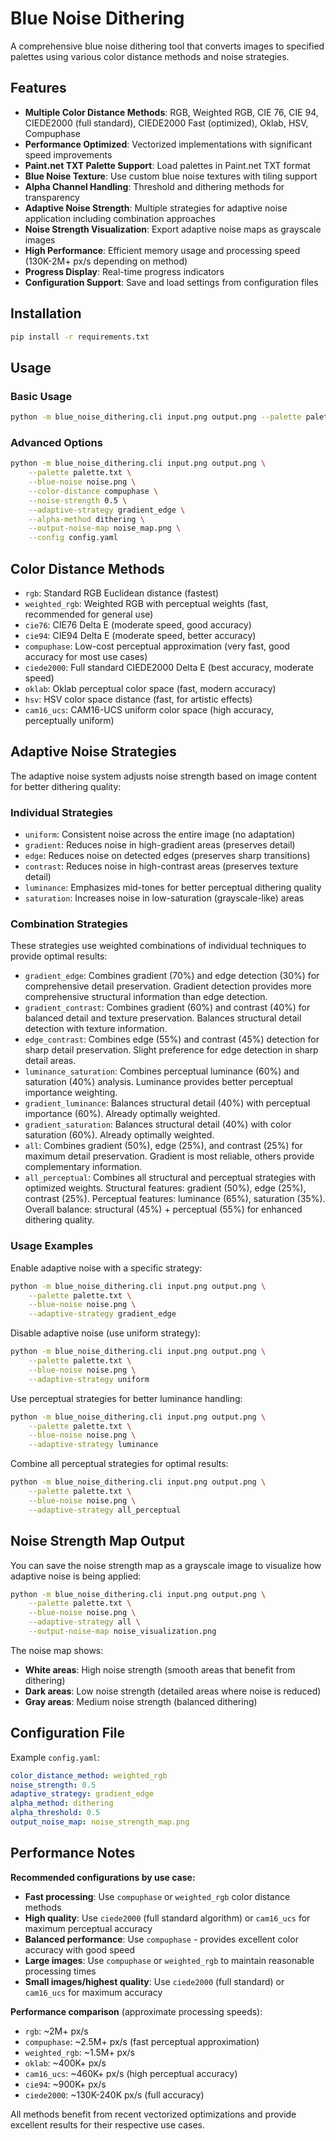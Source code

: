# Blue Noise Dithering

A comprehensive blue noise dithering tool that converts images to specified palettes using various color distance methods and noise strategies.

## Features

- **Multiple Color Distance Methods**: RGB, Weighted RGB, CIE 76, CIE 94, CIEDE2000 (full standard), CIEDE2000 Fast (optimized), Oklab, HSV, Compuphase
- **Performance Optimized**: Vectorized implementations with significant speed improvements
- **Paint.net TXT Palette Support**: Load palettes in Paint.net TXT format  
- **Blue Noise Texture**: Use custom blue noise textures with tiling support
- **Alpha Channel Handling**: Threshold and dithering methods for transparency
- **Adaptive Noise Strength**: Multiple strategies for adaptive noise application including combination approaches
- **Noise Strength Visualization**: Export adaptive noise maps as grayscale images
- **High Performance**: Efficient memory usage and processing speed (130K-2M+ px/s depending on method)
- **Progress Display**: Real-time progress indicators
- **Configuration Support**: Save and load settings from configuration files

## Installation

```bash
pip install -r requirements.txt
```

## Usage

### Basic Usage

```bash
python -m blue_noise_dithering.cli input.png output.png --palette palette.txt --blue-noise noise.png
```

### Advanced Options

```bash
python -m blue_noise_dithering.cli input.png output.png \
    --palette palette.txt \
    --blue-noise noise.png \
    --color-distance compuphase \
    --noise-strength 0.5 \
    --adaptive-strategy gradient_edge \
    --alpha-method dithering \
    --output-noise-map noise_map.png \
    --config config.yaml
```

## Color Distance Methods

- `rgb`: Standard RGB Euclidean distance (fastest)
- `weighted_rgb`: Weighted RGB with perceptual weights (fast, recommended for general use)
- `cie76`: CIE76 Delta E (moderate speed, good accuracy)
- `cie94`: CIE94 Delta E (moderate speed, better accuracy)
- `compuphase`: Low-cost perceptual approximation (very fast, good accuracy for most use cases)
- `ciede2000`: Full standard CIEDE2000 Delta E (best accuracy, moderate speed)
- `oklab`: Oklab perceptual color space (fast, modern accuracy)
- `hsv`: HSV color space distance (fast, for artistic effects)
- `cam16_ucs`: CAM16-UCS uniform color space (high accuracy, perceptually uniform)

## Adaptive Noise Strategies

The adaptive noise system adjusts noise strength based on image content for better dithering quality:

### Individual Strategies
- `uniform`: Consistent noise across the entire image (no adaptation)
- `gradient`: Reduces noise in high-gradient areas (preserves detail)
- `edge`: Reduces noise on detected edges (preserves sharp transitions) 
- `contrast`: Reduces noise in high-contrast areas (preserves texture detail)
- `luminance`: Emphasizes mid-tones for better perceptual dithering quality
- `saturation`: Increases noise in low-saturation (grayscale-like) areas

### Combination Strategies

These strategies use weighted combinations of individual techniques to provide optimal results:

- `gradient_edge`: Combines gradient (70%) and edge detection (30%) for comprehensive detail preservation. Gradient detection provides more comprehensive structural information than edge detection.
- `gradient_contrast`: Combines gradient (60%) and contrast (40%) for balanced detail and texture preservation. Balances structural detail detection with texture information.
- `edge_contrast`: Combines edge (55%) and contrast (45%) detection for sharp detail preservation. Slight preference for edge detection in sharp detail areas.
- `luminance_saturation`: Combines perceptual luminance (60%) and saturation (40%) analysis. Luminance provides better perceptual importance weighting.
- `gradient_luminance`: Balances structural detail (40%) with perceptual importance (60%). Already optimally weighted.
- `gradient_saturation`: Balances structural detail (40%) with color saturation (60%). Already optimally weighted.
- `all`: Combines gradient (50%), edge (25%), and contrast (25%) for maximum detail preservation. Gradient is most reliable, others provide complementary information.
- `all_perceptual`: Combines all structural and perceptual strategies with optimized weights. Structural features: gradient (50%), edge (25%), contrast (25%). Perceptual features: luminance (65%), saturation (35%). Overall balance: structural (45%) + perceptual (55%) for enhanced dithering quality.

### Usage Examples

Enable adaptive noise with a specific strategy:
```bash
python -m blue_noise_dithering.cli input.png output.png \
    --palette palette.txt \
    --blue-noise noise.png \
    --adaptive-strategy gradient_edge
```

Disable adaptive noise (use uniform strategy):
```bash
python -m blue_noise_dithering.cli input.png output.png \
    --palette palette.txt \
    --blue-noise noise.png \
    --adaptive-strategy uniform
```

Use perceptual strategies for better luminance handling:
```bash
python -m blue_noise_dithering.cli input.png output.png \
    --palette palette.txt \
    --blue-noise noise.png \
    --adaptive-strategy luminance
```

Combine all perceptual strategies for optimal results:
```bash
python -m blue_noise_dithering.cli input.png output.png \
    --palette palette.txt \
    --blue-noise noise.png \
    --adaptive-strategy all_perceptual
```

## Noise Strength Map Output

You can save the noise strength map as a grayscale image to visualize how adaptive noise is being applied:

```bash
python -m blue_noise_dithering.cli input.png output.png \
    --palette palette.txt \
    --blue-noise noise.png \
    --adaptive-strategy all \
    --output-noise-map noise_visualization.png
```

The noise map shows:
- **White areas**: High noise strength (smooth areas that benefit from dithering)
- **Dark areas**: Low noise strength (detailed areas where noise is reduced)
- **Gray areas**: Medium noise strength (balanced dithering)

## Configuration File

Example `config.yaml`:

```yaml
color_distance_method: weighted_rgb
noise_strength: 0.5
adaptive_strategy: gradient_edge
alpha_method: dithering
alpha_threshold: 0.5
output_noise_map: noise_strength_map.png
```

## Performance Notes

**Recommended configurations by use case:**

- **Fast processing**: Use `compuphase` or `weighted_rgb` color distance methods
- **High quality**: Use `ciede2000` (full standard algorithm) or `cam16_ucs` for maximum perceptual accuracy  
- **Balanced performance**: Use `compuphase` - provides excellent color accuracy with good speed
- **Large images**: Use `compuphase` or `weighted_rgb` to maintain reasonable processing times
- **Small images/highest quality**: Use `ciede2000` (full standard) or `cam16_ucs` for maximum accuracy

**Performance comparison** (approximate processing speeds):
- `rgb`: ~2M+ px/s
- `compuphase`: ~2.5M+ px/s (fast perceptual approximation)
- `weighted_rgb`: ~1.5M+ px/s  
- `oklab`: ~400K+ px/s
- `cam16_ucs`: ~460K+ px/s (high perceptual accuracy)
- `cie94`: ~900K+ px/s
- `ciede2000`: ~130K-240K px/s (full accuracy)

All methods benefit from recent vectorized optimizations and provide excellent results for their respective use cases.